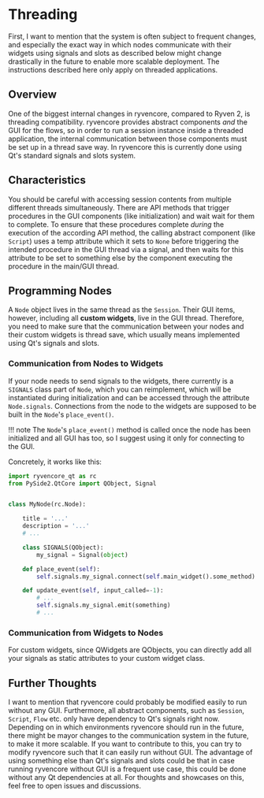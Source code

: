 # Threading

First, I want to mention that the system is often subject to frequent changes, and especially the exact way in which nodes communicate with their widgets using signals and slots as described below might change drastically in the future to enable more scalable deployment. The instructions described here only apply on threaded applications.

## Overview

One of the biggest internal changes in ryvencore, compared to Ryven 2, is threading compatibility. ryvencore provides abstract components *and* the GUI for the flows, so in order to run a session instance inside a threaded application, the internal communication between those components must be set up in a thread save way. In ryvencore this is currently done using Qt's standard signals and slots system.

## Characteristics

You should be careful with accessing session contents from multiple different threads simultaneously. There are API methods that trigger procedures in the GUI components (like initialization) and wait wait for them to complete. To ensure that these procedures complete *during* the execution of the according API method, the calling abstract component (like `Script`) uses a temp attribute which it sets to `None` before triggering the intended procedure in the GUI thread via a signal, and then waits for this attribute to be set to something else by the component executing the procedure in the main/GUI thread.

## Programming Nodes

A `Node` object lives in the same thread as the `Session`. Their GUI items, however, including all **custom widgets**, live in the GUI thread. Therefore, you need to make sure that the communication between your nodes and their custom widgets is thread save, which usually means implemented using Qt's signals and slots. 

### Communication from Nodes to Widgets

If your node needs to send signals to the widgets, there currently is a `SIGNALS` class part of `Node`, which you can reimplement, which will be instantiated during initialization and can be accessed through the attribute `Node.signals`. Connections from the node to the widgets are supposed to be built in the `Node`'s `place_event()`.

!!! note
    The `Node`'s `place_event()` method is called once the node has been initialized and all GUI has too, so I suggest using it only for connecting to the GUI.
    
Concretely, it works like this:

```python
import ryvencore_qt as rc
from PySide2.QtCore import QObject, Signal


class MyNode(rc.Node):

    title = '...'
    description = '...'
    # ...

    class SIGNALS(QObject):
        my_signal = Signal(object)

    def place_event(self):
        self.signals.my_signal.connect(self.main_widget().some_method)

    def update_event(self, input_called=-1):
        # ...
        self.signals.my_signal.emit(something)
        # ...
```

### Communication from Widgets to Nodes

For custom widgets, since QWidgets are QObjects, you can directly add all your signals as static attributes to your custom widget class.

## Further Thoughts

I want to mention that ryvencore could probably be modified easily to run without any GUI. Furthermore, all abstract components, such as `Session`, `Script`, `Flow` etc. only have dependency to Qt's signals right now. Depending on in which environments ryvencore should run in the future, there might be mayor changes to the communication system in the future, to make it more scalable. If you want to contribute to this, you can try to modify ryvencore such that it can easily run without GUI. The advantage of using something else than Qt's signals and slots could be that in case running ryvencore without GUI is a frequent use case, this could be done without any Qt dependencies at all. For thoughts and showcases on this, feel free to open issues and discussions.
